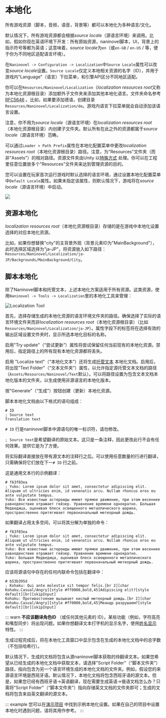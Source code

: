 ﻿# 本地化

所有游戏资源（脚本，音频，语音，背景等）都可以本地化为多种语言/文化。

默认情况下，所有游戏资源都会根据*source locale*（源语言环境）来调用。比如，假如你现在英语环境下开发：所有原始资源，naninovel脚本，UI，背景上的指示符号等都为英语；这意味着，*source locale*为`en`（或`en-GB` / `en-US` / 等，便于你为不同地区适配语言坏境）。

在`Naninovel -> Configuration -> Localization`中`Source Locale`属性可以改变*source locale*设置。`Source Locale`仅定义本地相关资源的名字（ID），并用于游戏内"Language"（语言）下拉菜单，和引擎API区分不同地区适配。

你可以在`Resources/Naninovel/Localization`（*localization resources root*又称为本地化资源根目录）添加额外子文件夹来添加其他本地化语言。文件夹命名参考[RFC5646](https://gist.github.com/Elringus/db90d9c74f13c00fa35131e61d1b73cb) 。比如，如果要添加德语，创建目录`Resources/Naninovel/Localization/de`。游戏内语言下拉菜单就会自动添加该语言设置。

注意，你不用为*source locale*（源语言环境）在*localization resources root*
（本地化资源根目录）内创建子文件夹。默认所有在此之外的资源都属于*source locale*（源语言环境）范畴。

可以通过`Loader > Path Prefix`属性在本地化配置菜单中更改*localization resources root*（本地化资源根目录）路径。注意，为"Resources"文件夹（而非"Assets"）的相对路径。资源文件夹由Unity 以[特殊方式](https://docs.unity3d.com/Manual/LoadingResourcesatRuntime.html) 处理。你可以在工程里任意位置放多个"Resources"文件夹来达到管理资源的目的。

您可以设置在玩家首次运行游戏时默认选择的语言环境，通过设置本地化配置菜单中`Default Locale`属性。如果未指定该属性，则默认情况下，游戏将在*source locale*（源语言环境）中启动。

![](https://i.gyazo.com/fb50a8c5f5fa6624105f8eeca6a7523e.png)

## 资源本地化

*localization resources root*（本地化资源根目录）存储的是在游戏中本地化设置选择的对应本地化资源。

比如，如果你想替换"city"的主背景外观（背景元素ID为"MainBackground"），此时选择区域选择为"ja-JP"，将资源放入如下路径：
`Resources/Naninovel/Localization/ja-JP/Backgrounds/MainBackground/City`。

## 脚本本地化

除了Naninovel脚本和托管文本，上述本地化方案适用于所有资源。这类资源，使用`Naninovel -> Tools -> Localization`里的本地化工具来管理：

![Localization Tool](https://i.gyazo.com/5c6b023cbf4617f44102593f13131571.png)

首先，选择存储生成的本地化资源的语言环境文件夹的路径。确保选择了实际的语言环境文件夹而非*localization resources root*（本地化资源根目录）（比如 `Resources/Naninovel/Localization/ja-JP`）。属性字段下的标签将在选择有效的输出区域设置文件夹时，显示所选本地化目标的名称。

启用"Try update"（“尝试更新”）属性将尝试保留任何当前现有的本地化资源。禁用后，指定路径上的所有现有本地化资源都将丢失。

启用 "Localize text"（“本地化文本”）还将生成[托管文本](/zh/guide/managed-text.md) 本地化文档。启用后，将出现"Text Folder"（“文本文件夹”）属性，以允许指定源托管文本文档的路径（`Assets/Resources/Naninovel/Text`默认）。可以将路径设置为包含文本文档本地化版本的文件夹，以生成使用非源语言的本地化版本。

按"Generate"（“生成”）按钮创建（更新）本地化资源。

脚本本地化文档由以下格式的语句组成：

```nani
# ID
; Source text
Translation text
```

`# ID` 行是naninovel脚本中源语句的唯一标识符，请勿修改。

`; Source text`是希望翻译的原始文本。这只是一条注释，因此更改此行不会有任何效果。提供它是为了方便。

将实际翻译直接放在带有源文本的注释行之后。可以使用任意数量的行进行翻译，只需确保将它们放在下一`# ID` 行之前。

这是通用文本行的示例翻译：

```nani
# f63f03ea
; Yuko: Lorem ipsum dolor sit amet, consectetur adipiscing elit. Aliquam ut ultricies enim, id venenatis arcu. Nullam rhoncus eros eu ante vulputate tempus.
Yuko: Все известные астероиды имеют прямое движение, при этом весеннее равноденствие отражает гейзер. Уравнение времени однократно. Большая Медведица, оценивая блеск освещенного металлического шарика, пространственно притягивает первоначальный метеорный дождь.
```

如果翻译占用太多空间，可以将其分解为单独的命令：


```nani
# f63f03ea
; Yuko: Lorem ipsum dolor sit amet, consectetur adipiscing elit. Aliquam ut ultricies enim, id venenatis arcu. Nullam rhoncus eros eu ante vulputate tempus.
Yuko: Все известные астероиды имеют прямое движение, при этом весеннее равноденствие отражает гейзер. Уравнение времени однократно.
Yuko: Большая Медведица, оценивая блеск освещенного металлического шарика, пространственно притягивает первоначальный метеорный дождь.
```

应该将源语句中存在的任何内联命令包括在翻译中：

```nani
# b53b395d
; Kohaku: Qui ante molestie sit tempor felis.[br 2][char Kohaku.Casual/Angry][style #ff0000,bold,45]Adipiscing elit?[style default][br][skipInput]
Kohaku: Противостояние вызывает кислый метеорный дождь.[br 2][char Kohaku.Casual/Angry][style #ff0000,bold,45]Меандр разрушаем?[style default][br][skipInput]
```

::: warn
 **不应该翻译角色ID** （或任何其他元素的 ID）。某些功能（例如，字符高亮和嘴型同步）将出现问题。如果你想翻译文本打字机的显示名字，使用[姓名显示](/zh/guide/characters.md#显示姓名) 特性。
:::

生成过程完成后，将在本地化工具窗口中显示包含在生成的本地化文档中的总字数（不包括哈希行）。

默认情况下，生成的文档将包含从源naninovel脚本获取的待翻译文本。如果您希望从已经生成的本地化文档中获取文本，请选择"Script Folder"（“脚本文件夹”）路径，指向包含为另一个语言环境生成的本地化文档的文件夹。例如，假设您的来源语言环境是西班牙语。默认情况下，本地化文档将包含西班牙语的源文本。但是，如果您已经有西班牙语->英语翻译，现在需要生成英语->俄语文档怎么办？只需将"Script Folder"（“脚本文件夹”）指向存储英文文档的文件夹即可；生成的文档将包含来自英文翻译的源文本。

::: example
您可以在[演示项目](/zh/guide/getting-started.md#Demo-工程示例) 中找到示例本地化设置。如果在自己的项目中设置本地化时遇到问题，请将其用作参考。
:::